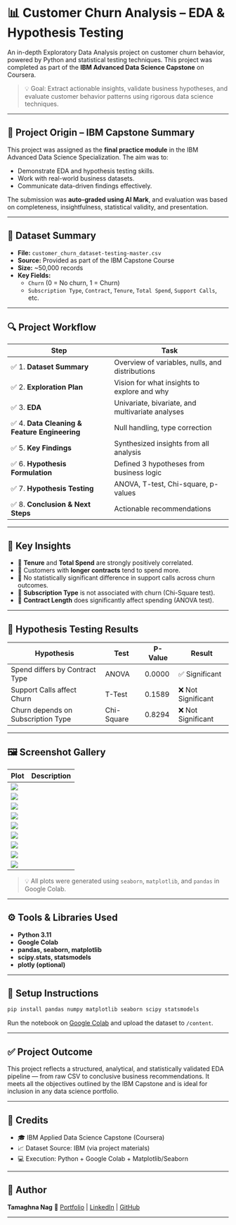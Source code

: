 # 📊 Customer Churn Analysis – EDA & Hypothesis Testing

An in-depth Exploratory Data Analysis project on customer churn behavior, powered by Python and statistical testing techniques. This project was completed as part of the **IBM Advanced Data Science Capstone** on Coursera.

> 💡 Goal: Extract actionable insights, validate business hypotheses, and evaluate customer behavior patterns using rigorous data science techniques.

---

## 🧠 Project Origin – IBM Capstone Summary

This project was assigned as the **final practice module** in the IBM Advanced Data Science Specialization. The aim was to:
- Demonstrate EDA and hypothesis testing skills.
- Work with real-world business datasets.
- Communicate data-driven findings effectively.

The submission was **auto-graded using AI Mark**, and evaluation was based on completeness, insightfulness, statistical validity, and presentation.

---

## 📁 Dataset Summary

- **File:** `customer_churn_dataset-testing-master.csv`
- **Source:** Provided as part of the IBM Capstone Course
- **Size:** ~50,000 records
- **Key Fields:**
  - `Churn` (0 = No churn, 1 = Churn)
  - `Subscription Type`, `Contract`, `Tenure`, `Total Spend`, `Support Calls`, etc.

---

## 🔍 Project Workflow

| Step | Task |
|------|------|
| ✅ 1. **Dataset Summary** | Overview of variables, nulls, and distributions |
| ✅ 2. **Exploration Plan** | Vision for what insights to explore and why |
| ✅ 3. **EDA** | Univariate, bivariate, and multivariate analyses |
| ✅ 4. **Data Cleaning & Feature Engineering** | Null handling, type correction |
| ✅ 5. **Key Findings** | Synthesized insights from all analysis |
| ✅ 6. **Hypothesis Formulation** | Defined 3 hypotheses from business logic |
| ✅ 7. **Hypothesis Testing** | ANOVA, T-test, Chi-square, p-values |
| ✅ 8. **Conclusion & Next Steps** | Actionable recommendations |

---

## 📌 Key Insights

- 🔹 **Tenure** and **Total Spend** are strongly positively correlated.
- 🔹 Customers with **longer contracts** tend to spend more.
- 🔹 No statistically significant difference in support calls across churn outcomes.
- 🔹 **Subscription Type** is not associated with churn (Chi-Square test).
- 🔹 **Contract Length** does significantly affect spending (ANOVA test).

---

## 🧪 Hypothesis Testing Results

| Hypothesis | Test | P-Value | Result |
|------------|------|---------|--------|
| Spend differs by Contract Type | ANOVA | 0.0000 | ✅ Significant |
| Support Calls affect Churn | T-Test | 0.1589 | ❌ Not Significant |
| Churn depends on Subscription Type | Chi-Square | 0.8294 | ❌ Not Significant |

---

## 🖼️ Screenshot Gallery

| Plot | Description |
|------|-------------|
| ![](./download%20(96).png) |
| ![](./download%20(97).png) | 
| ![](./download%20(98).png) | 
| ![](./download%20(99).png) | 
| ![](./download%20(100).png) | 
| ![](./download%20-%202025-08-07T065411.508.png) | 
| ![](./download%20-%202025-08-07T070106.741.png) | 
| ![](./download%20-%202025-08-07T070435.722.png) | 
| ![](./download%20-%202025-08-07T070935.995.png) | 

> 💡 All plots were generated using `seaborn`, `matplotlib`, and `pandas` in Google Colab.

---

## ⚙️ Tools & Libraries Used

- **Python 3.11**
- **Google Colab**
- **pandas, seaborn, matplotlib**
- **scipy.stats, statsmodels**
- **plotly (optional)**

---

## 🔧 Setup Instructions

```bash
pip install pandas numpy matplotlib seaborn scipy statsmodels
````

Run the notebook on [Google Colab](https://colab.research.google.com/) and upload the dataset to `/content`.

---

## ✅ Project Outcome

This project reflects a structured, analytical, and statistically validated EDA pipeline — from raw CSV to conclusive business recommendations. It meets all the objectives outlined by the IBM Capstone and is ideal for inclusion in any data science portfolio.

---

## 📎 Credits

* 🎓 IBM Applied Data Science Capstone (Coursera)
* 📈 Dataset Source: IBM (via project materials)
* 💻 Execution: Python + Google Colab + Matplotlib/Seaborn

---

## 🧠 Author

**Tamaghna Nag**
🔗 [Portfolio](https://tamaghnatech.in) | [LinkedIn](https://www.linkedin.com/in/tamaghna99) | [GitHub](https://github.com/Tamaghnatech)

---

